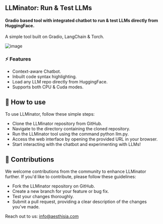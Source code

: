 ## LLMinator: Run & Test LLMs
#### Gradio based tool with integrated chatbot to run & test LLMs directly from HuggingFace. 

A simple tool built on Gradio, LangChain & Torch.

![image](https://github.com/Subhanshu0027/LLMinator/assets/91900622/622afab4-6165-44fd-a9fc-a439e0cb5063)


### ⚡ Features

- Context-aware Chatbot. 
- Inbuilt code syntax highlighting. 
- Load any LLM repo directly from HuggingFace.
- Supports both CPU & Cuda modes. 

## 🚀 How to use

To use LLMinator, follow these simple steps:

- Clone the LLMinator repository from GitHub.
- Navigate to the directory containing the cloned repository.
- Run the LLMinator tool using the command python llm.py.
- Access the web interface by opening the provided URL in your browser.
- Start interacting with the chatbot and experimenting with LLMs!

## 🤝 Contributions

We welcome contributions from the community to enhance LLMinator further. If you'd like to contribute, please follow these guidelines:

- Fork the LLMinator repository on GitHub.
- Create a new branch for your feature or bug fix.
- Test your changes thoroughly.
- Submit a pull request, providing a clear description of the changes you've made.

Reach out to us: info@aesthisia.com
